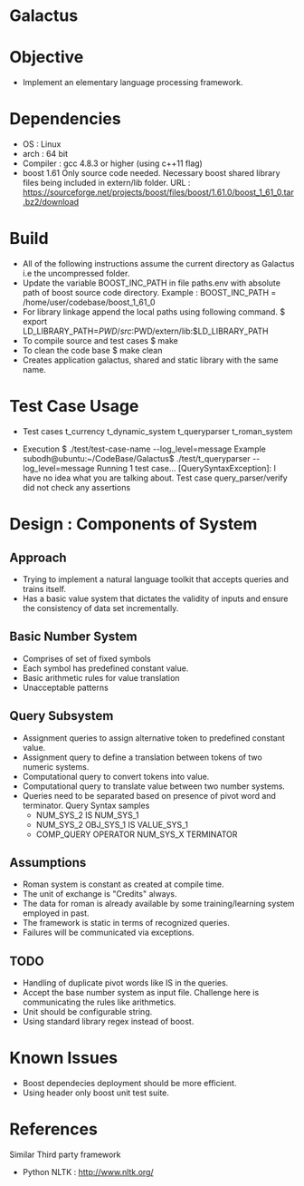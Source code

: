 Galactus
=========

# Objective #

  * Implement an elementary language processing framework.

# Dependencies #
 * OS : Linux
 * arch : 64 bit
 * Compiler : gcc 4.8.3 or higher (using c++11 flag)
 * boost 1.61
   Only source code needed. Necessary boost shared library files being included in extern/lib folder. 
   URL : https://sourceforge.net/projects/boost/files/boost/1.61.0/boost_1_61_0.tar.bz2/download 

# Build #
 * All of the following instructions assume the current directory as Galactus i.e the uncompressed folder.
 * Update the variable BOOST_INC_PATH in file paths.env with absolute path of boost source code directory. 
   Example : BOOST_INC_PATH = /home/user/codebase/boost_1_61_0
 * For library linkage append the local paths using following command.
   $ export LD_LIBRARY_PATH=$PWD/src:$PWD/extern/lib:$LD_LIBRARY_PATH
 * To compile source and test cases 
    $ make 
 * To clean the code base
    $ make clean
 * Creates application galactus, shared and static library with the same name.

# Test Case Usage #

 * Test cases
    t_currency
    t_dynamic_system
    t_queryparser
    t_roman_system

 * Execution
   $ ./test/test-case-name --log_level=message
   Example
   subodh@ubuntu:~/CodeBase/Galactus$ ./test/t_queryparser --log_level=message
   Running 1 test case...
   [QuerySyntaxException]: I have no idea what you are talking about.
   Test case query_parser/verify did not check any assertions
 

# Design : Components of System #

## Approach ##
 + Trying to implement a natural language toolkit that accepts queries and trains
   itself. 
 + Has a basic value system that dictates the validity of inputs and ensure the 
   consistency of data set incrementally.

## Basic Number System ##
  - Comprises of set of fixed symbols
  - Each symbol has predefined constant value.
  - Basic arithmetic rules for value translation
  - Unacceptable patterns
 
## Query Subsystem ##
  - Assignment queries to assign alternative token to predefined constant value.
  - Assignment query to define a translation between tokens of two numeric systems.
  - Computational query to convert tokens into value.
  - Computational query to translate value between two number systems.
  - Queries need to be separated based on presence of pivot word and terminator.
    Query Syntax samples
     * NUM_SYS_2 IS NUM_SYS_1
     * NUM_SYS_2 OBJ_SYS_1 IS VALUE_SYS_1
     * COMP_QUERY OPERATOR NUM_SYS_X TERMINATOR
 
## Assumptions ##

 + Roman system is constant as created at compile time.
 + The unit of exchange is "Credits" always.  
 + The data for roman is already available by some training/learning system employed in past.
 + The framework is static in terms of recognized queries.
 + Failures will be communicated via exceptions.
  
## TODO ##

* Handling of duplicate pivot words like IS in the queries.
* Accept the base number system as input file. Challenge here is communicating the rules like arithmetics.
* Unit should be configurable string.
* Using standard library regex instead of boost.

# Known Issues #
 
 * Boost dependecies deployment should be more efficient. 
 * Using header only boost unit test suite.

# References #

Similar Third party framework

* Python NLTK : http://www.nltk.org/
 
